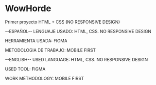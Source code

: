 # WowHorde
Primer proyecto HTML + CSS (NO RESPONSIVE DESIGN) 


--ESPAÑOL--
LENGUAJE USADO: HTML, CSS. NO RESPONSIVE DESIGN

HERRAMIENTA USADA: FIGMA

METODOLOGIA DE TRABAJO: MOBILE FIRST




--ENGLISH--
USED LANGUAGE: HTML, CSS. NO RESPONSIVE DESIGN

USED TOOL: FIGMA

WORK METHODOLOGY: MOBILE FIRST
